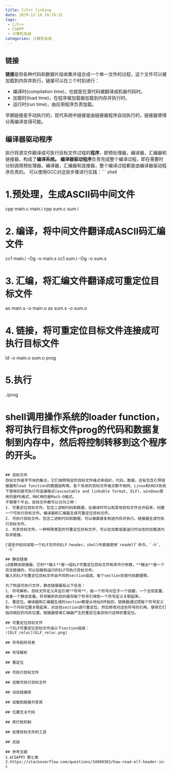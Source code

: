 ```yaml
---
title: C/C++ linking
date: 2019-12-10 19:19:32
tags:
 - C/C++
 - CSAPP
 - 计算机系统
categories: 计算机系统
---
```



## 链接
**链接**是将各种代码和数据片段收集并组合成一个单一文件的过程，这个文件可以被加载到内存并执行。链接可以在三个时刻进行：
- 编译时(compilation time)，也就是在源代码被翻译成机器代码时。
- 加载时(load time)，在程序被加载器加载到内存并执行时。
- 运行时(run time)，由应用程序负责加载。

早期链接是手动执行的，现代系统中链接是由链接器程序自动执行的，链接器使得分离编译变得可能。

## 编译器驱动程序
执行将源文件翻译成可执行目标文件过程的**程序**，即预处理器，编译器，汇编器和链接器，构成了**编译系统。**
**编译器驱动程序**负责完成整个编译过程，即在需要时分别调用预处理器，编译器，汇编器和连接器，整个编译过程都是由编译器驱动程序负责的。
可以使用GCC对这些步骤进行实践：``` shell
# 1.预处理，生成ASCII码中间文件
cpp main.c main.i
cpp sum.c sum.i
# 2. 编译，将中间文件翻译成ASCII码汇编文件
cc1 main.i -Og -o main.s
cc1 sum.i -Og -o sum.s
# 3. 汇编，将汇编文件翻译成可重定位目标文件
as main.s -o main.o
as sum.s -o sum.o
# 4. 链接，将可重定位目标文件连接成可执行目标文件
ld -o main.o sum.o prog
# 5.执行
./prog
# shell调用操作系统的loader function，将可执行目标文件prog的代码和数据复制到内存中，然后将控制转移到这个程序的开头。
```

## 目标文件
目标文件是字节块的集合，它们按照特定的目标文件格式来组织，代码，数据，还有包含引导链接器和load function的数据结构等。各个系统的目标文件格式都不相同，Linux和UNIX系统下使用的是可执行可连接格式(exceutable and linkable format, ELF)，windows使用的是PE格式，MAC用的是Mach-O格式。
不管哪个平台，目标文件都可以分为三种：
1. 可重定位目标文件。包含二进制代码和数据，在编译时可以和其他目标文件合并起来，创建一个可执行目标文件。编译器和汇编器生成可重定位目标文件。
2. 可执行目标文件。包含二进制代码和数据，可以被直接复制进内存并执行。链接器生成可执行目标文件。
3. 共享目标文件。一种特殊类型的可重定位目标文件，可以在加载或者运行时动态的加载进内存并链接。

C语言中如何读取一个ELF文件的ELF-header。shell中直接使用`readelf`命令。`-h`, `-s`

## 静态链接
LD是静态链接器，它的**输入**是一组ELF可重定位目标文件和命令行参数，**输出**是一个完全链接的，可以加载和运行的ELF可执行目标文件。
输入的ELF可重定位目标文件由不同的section组成，每个section存放代码数据等。

为了构造可执行文件，静态链接器有以下任务：
1. 符号解析。目标文件定义并且引用**符号**，每一个符号对应于一个函数，一个全部变量，或者一个静态变量。符号解析的目的是将每个符号引用和一个符号定义关联起来。
2. 重定位。编译器和汇编器生成的section都是从地址0开始的，链接器通过把每个符号定义和一个内存位置关联起来，对这些section进行重定位，然后修改对这些符号的引用，使得它们指向相应的内存位置。链接器使用汇编器产生的重定位条目执行这样的重定位。

## 可重定位目标文件
一个ELF可重定位目标文件由以下section组成：
![ELF_reloc](ELF_reloc.png)

## 符号和符号表

## 符号解析

## 重定位

## 可执行目标文件

## 加载可执行目标文件

## 动态链接库

## 加载和链接共享库

## 位置无关代码

## 库打桩机制

## 处理目标文件的工具

## 总结

## 参考文献
1.《CSAPP》第七章
2.https://stackoverflow.com/questions/34960383/how-read-elf-header-in-c
